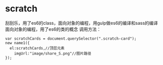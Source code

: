 # scratch
刮刮乐，用了es6的class，面向对象的编程，用gulp做es6的编译和sass的编译
面向对象的编程，用了es6的类的概念
调用方法：
```
var scratchCards = document.querySelector(".scratch-card");
new name1({
  el:scratchCards,//顶层元素
    imgUrl:"image/share_S.png"//图片路径
});
```
